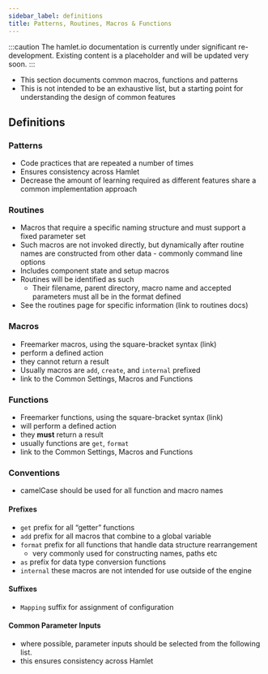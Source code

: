```yaml
---
sidebar_label: definitions
title: Patterns, Routines, Macros & Functions
---
```


:::caution
The hamlet.io documentation is currently under significant re-development. Existing content is a placeholder and will be updated very soon.
:::

* This section documents common macros, functions and patterns
* This is not intended to be an exhaustive list, but a starting point for understanding the design of common features

## Definitions

### Patterns

* Code practices that are repeated a number of times
* Ensures consistency across Hamlet
* Decrease the amount of learning required as different features share a common implementation approach

### Routines

* Macros that require a specific naming structure and must support a fixed parameter set
* Such macros are not invoked directly, but dynamically after routine names are constructed from other data - commonly command line options
* Includes component state and setup macros
* Routines will be identified as such
  * Their filename, parent directory, macro name and accepted parameters must all be in the format defined
* See the routines page for specific information (link to routines docs)

### Macros

* Freemarker macros, using the square-bracket syntax (link)
* perform a defined action
* they cannot return a result
* Usually macros are `add`, `create`, and `internal` prefixed
* link to the Common Settings, Macros and Functions

### Functions

* Freemarker functions, using the square-bracket syntax (link)
* will perform a defined action
* they **must** return a result
* usually functions are `get`, `format`
* link to the Common Settings, Macros and Functions

### Conventions

* camelCase should be used for all function and macro names

#### Prefixes

* `get`  prefix for all “getter” functions
* `add` prefix for all macros that combine to a global variable
* `format` prefix for all functions that handle data structure rearrangement
  * very commonly used for constructing names, paths etc
* `as` prefix for data type conversion functions
* `internal` these macros are not intended for use outside of the engine

#### Suffixes

* `Mapping` suffix for assignment of configuration

#### Common Parameter Inputs

* where possible, parameter inputs should be selected from the following list.
* this ensures consistency across Hamlet
